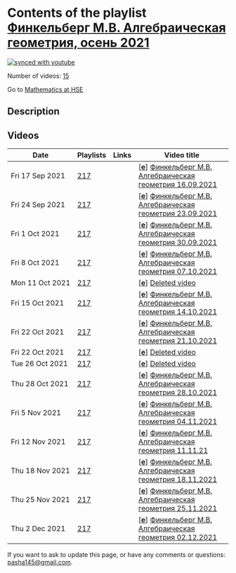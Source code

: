 # Contents of the playlist [Финкельберг М.В. Алгебраическая геометрия, осень 2021](https://www.youtube.com/playlist?list=PLq3E5oubNNoDKy3UIz2tQxetk3x9CuTXp)

[![synced with youtube](https://img.shields.io/github/last-commit/mathphysschool/mathphysschool.github.io/autoupdate1?label=synced%20with%20youtube)](https://github.com/mathphysschool/mathphysschool.github.io/commits/autoupdate1)

Number of videos: [15](#videos)

Go to [Mathematics at HSE](../README.md)

## Description



## Videos

|Date|Playlists|Links|Video title|
|---|---|---|---|
| Fri&nbsp;17&nbsp;Sep&nbsp;2021 | [217](../playlists/217 "Финкельберг М.В. Алгебраическая геометрия, осень 2021") |  | [[**e**](https://studio.youtube.com/video/fo5n6t3YPmY/edit "Edit")] [Финкельберг М.В. Алгебраическая геометрия 16.09.2021](https://www.youtube.com/watch?v=fo5n6t3YPmY&list=PLq3E5oubNNoDKy3UIz2tQxetk3x9CuTXp "&#34;Algebraic Geometry &#34; M.Finkelberg") |
| Fri&nbsp;24&nbsp;Sep&nbsp;2021 | [217](../playlists/217 "Финкельберг М.В. Алгебраическая геометрия, осень 2021") |  | [[**e**](https://studio.youtube.com/video/lEFWCQjfE4Q/edit "Edit")] [Финкельберг М.В. Алгебраическая геометрия 23.09.2021](https://www.youtube.com/watch?v=lEFWCQjfE4Q&list=PLq3E5oubNNoDKy3UIz2tQxetk3x9CuTXp "&#34;Algebraic Geometry &#34; M.Finkelberg") |
| Fri&nbsp;1&nbsp;Oct&nbsp;2021 | [217](../playlists/217 "Финкельберг М.В. Алгебраическая геометрия, осень 2021") |  | [[**e**](https://studio.youtube.com/video/ksmKzVV98ms/edit "Edit")] [Финкельберг М.В. Алгебраическая геометрия 30.09.2021](https://www.youtube.com/watch?v=ksmKzVV98ms&list=PLq3E5oubNNoDKy3UIz2tQxetk3x9CuTXp "&#34;Algebraic Geometry &#34; M.Finkelberg") |
| Fri&nbsp;8&nbsp;Oct&nbsp;2021 | [217](../playlists/217 "Финкельберг М.В. Алгебраическая геометрия, осень 2021") |  | [[**e**](https://studio.youtube.com/video/nVHUC9ujZHU/edit "Edit")] [Финкельберг М.В. Алгебраическая геометрия 07.10.2021](https://www.youtube.com/watch?v=nVHUC9ujZHU&list=PLq3E5oubNNoDKy3UIz2tQxetk3x9CuTXp "&#34;Algebraic Geometry &#34; M.Finkelberg") |
| Mon&nbsp;11&nbsp;Oct&nbsp;2021 | [217](../playlists/217 "Финкельберг М.В. Алгебраическая геометрия, осень 2021") |  | [[**e**](https://studio.youtube.com/video/gw_yrbrDpuc/edit "Edit")] [Deleted video](https://www.youtube.com/watch?v=gw_yrbrDpuc&list=PLq3E5oubNNoDKy3UIz2tQxetk3x9CuTXp "This video is unavailable.") |
| Fri&nbsp;15&nbsp;Oct&nbsp;2021 | [217](../playlists/217 "Финкельберг М.В. Алгебраическая геометрия, осень 2021") |  | [[**e**](https://studio.youtube.com/video/DRliGAeQXfU/edit "Edit")] [Финкельберг М.В. Алгебраическая геометрия 14.10.2021](https://www.youtube.com/watch?v=DRliGAeQXfU&list=PLq3E5oubNNoDKy3UIz2tQxetk3x9CuTXp "&#34;Algebraic Geometry &#34; M.Finkelberg") |
| Fri&nbsp;22&nbsp;Oct&nbsp;2021 | [217](../playlists/217 "Финкельберг М.В. Алгебраическая геометрия, осень 2021") |  | [[**e**](https://studio.youtube.com/video/sYLSkhOR8i8/edit "Edit")] [Финкельберг М.В. Алгебраическая геометрия 21.10.2021](https://www.youtube.com/watch?v=sYLSkhOR8i8&list=PLq3E5oubNNoDKy3UIz2tQxetk3x9CuTXp "&#34;Algebraic Geometry &#34; M.Finkelberg") |
| Fri&nbsp;22&nbsp;Oct&nbsp;2021 | [217](../playlists/217 "Финкельберг М.В. Алгебраическая геометрия, осень 2021") |  | [[**e**](https://studio.youtube.com/video/0Ag8Lha_UjE/edit "Edit")] [Deleted video](https://www.youtube.com/watch?v=0Ag8Lha_UjE&list=PLq3E5oubNNoDKy3UIz2tQxetk3x9CuTXp "This video is unavailable.") |
| Tue&nbsp;26&nbsp;Oct&nbsp;2021 | [217](../playlists/217 "Финкельберг М.В. Алгебраическая геометрия, осень 2021") |  | [[**e**](https://studio.youtube.com/video/U7TWQgJAo8Y/edit "Edit")] [Deleted video](https://www.youtube.com/watch?v=U7TWQgJAo8Y&list=PLq3E5oubNNoDKy3UIz2tQxetk3x9CuTXp "This video is unavailable.") |
| Thu&nbsp;28&nbsp;Oct&nbsp;2021 | [217](../playlists/217 "Финкельберг М.В. Алгебраическая геометрия, осень 2021") |  | [[**e**](https://studio.youtube.com/video/t_dos0fzn_E/edit "Edit")] [Финкельберг М.В. Алгебраическая геометрия 28.10.2021](https://www.youtube.com/watch?v=t_dos0fzn_E&list=PLq3E5oubNNoDKy3UIz2tQxetk3x9CuTXp) |
| Fri&nbsp;5&nbsp;Nov&nbsp;2021 | [217](../playlists/217 "Финкельберг М.В. Алгебраическая геометрия, осень 2021") |  | [[**e**](https://studio.youtube.com/video/CmAh5ta-Ggw/edit "Edit")] [Финкельберг М.В. Алгебраическая геометрия 04.11.2021](https://www.youtube.com/watch?v=CmAh5ta-Ggw&list=PLq3E5oubNNoDKy3UIz2tQxetk3x9CuTXp) |
| Fri&nbsp;12&nbsp;Nov&nbsp;2021 | [217](../playlists/217 "Финкельберг М.В. Алгебраическая геометрия, осень 2021") |  | [[**e**](https://studio.youtube.com/video/T1x0RCRwe3c/edit "Edit")] [Финкельберг М.В. Алгебраическая геометрия 11.11.21](https://www.youtube.com/watch?v=T1x0RCRwe3c&list=PLq3E5oubNNoDKy3UIz2tQxetk3x9CuTXp) |
| Thu&nbsp;18&nbsp;Nov&nbsp;2021 | [217](../playlists/217 "Финкельберг М.В. Алгебраическая геометрия, осень 2021") |  | [[**e**](https://studio.youtube.com/video/47gAaE8gVzQ/edit "Edit")] [Финкельберг М.В. Алгебраическая геометрия 18.11.2021](https://www.youtube.com/watch?v=47gAaE8gVzQ&list=PLq3E5oubNNoDKy3UIz2tQxetk3x9CuTXp) |
| Thu&nbsp;25&nbsp;Nov&nbsp;2021 | [217](../playlists/217 "Финкельберг М.В. Алгебраическая геометрия, осень 2021") |  | [[**e**](https://studio.youtube.com/video/Tbw18EVvFIQ/edit "Edit")] [Финкельберг М.В. Алгебраическая геометрия 25.11.2021](https://www.youtube.com/watch?v=Tbw18EVvFIQ&list=PLq3E5oubNNoDKy3UIz2tQxetk3x9CuTXp) |
| Thu&nbsp;2&nbsp;Dec&nbsp;2021 | [217](../playlists/217 "Финкельберг М.В. Алгебраическая геометрия, осень 2021") |  | [[**e**](https://studio.youtube.com/video/jEEp8obaJIM/edit "Edit")] [Финкельберг М.В. Алгебраическая геометрия 02.12.2021](https://www.youtube.com/watch?v=jEEp8obaJIM&list=PLq3E5oubNNoDKy3UIz2tQxetk3x9CuTXp) |


 If you want to ask to update this page, or have any comments or questions: <pasha145@gmail.com>.